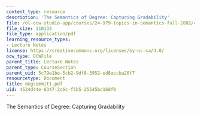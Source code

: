 ```yaml
---
content_type: resource
description: 'The Semantics of Degree: Capturing Gradability'
file: /ol-ocw-studio-app/courses/24-979-topics-in-semantics-fall-2002/4524d44e83472c6cf5b525545bc16df0_degsemmit1.pdf
file_size: 110133
file_type: application/pdf
learning_resource_types:
- Lecture Notes
license: https://creativecommons.org/licenses/by-nc-sa/4.0/
ocw_type: OCWFile
parent_title: Lecture Notes
parent_type: CourseSection
parent_uid: 5c79e1be-5cb2-9df8-3952-ed8accba20f7
resourcetype: Document
title: degsemmit1.pdf
uid: 4524d44e-8347-2c6c-f5b5-25545bc16df0
---
```

The Semantics of Degree: Capturing Gradability